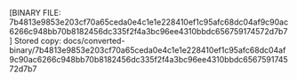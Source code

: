 [BINARY FILE: 7b4813e9853e203cf70a65ceda0e4c1e1e228410ef1c95afc68dc04af9c90ac6266c948bb70b8182456dc335f2f4a3bc96ee4310bbdc656759174572d7b7]
Stored copy: docs/converted-binary/7b4813e9853e203cf70a65ceda0e4c1e1e228410ef1c95afc68dc04af9c90ac6266c948bb70b8182456dc335f2f4a3bc96ee4310bbdc656759174572d7b7
